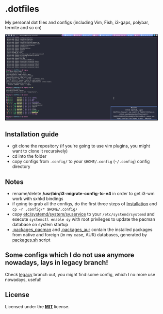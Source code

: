 # .dotfiles

My personal dot files and configs (including Vim, Fish, i3-gaps, polybar, termite and so on)

![My Rice](./rice.png)

## Installation guide

* git clone the repository (if you're going to use vim plugins, you might want to clone it recursively)
* cd into the folder
* copy configs from `.config/` to your `$HOME/.config` (`~/.config`) config directory

## Notes

* rename/delete **/usr/bin/i3-migrate-config-to-v4** in order to get i3-wm work with sxhkd bindings
* if going to grab all the configs, do the first three steps of [Installation](https://github.com/dakyskye/dotfiles/#installation-guide) and `cp -r .config/* $HOME/.config/`
* copy [etc/systemd/system/sy.service](https://github.com/dakyskye/dotfiles/tree/master/etc/system/systemd/sy.service) to your `/etc/systemd/systemd` and execute `systemctl enable sy` with root privileges to update the pacman database on system startup
* [.packages_pacman](https://github.com/dakyskye/dotfiles/tree/master/.packages_pacman) and [.packages_aur](https://github.com/dakyskye/dotfiles/tree/master/.packages_aur) contain the installed packages from native and foreign (in my case, AUR) databases, generated by [packages.sh](https://github.com/dakyskye/dotfiles/tree/master/packages.sh) script


## Some configs which I do not use anymore nowadays, lays in legacy branch!

Check [legacy](https://github.com/dakyskye/dotfiles/tree/legacy) branch out, you might find some config, which I no more use nowadays, useful!

## License

Licensed under the [**MIT**](https://choosealicense.com/licenses/mit/) license.
